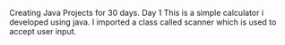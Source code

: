 Creating Java Projects for 30 days.
 Day 1
 This is a simple calculator i developed using java. I imported a class called scanner which is used to accept user input.
